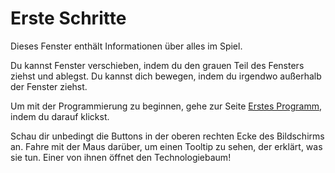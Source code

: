 # Erste Schritte
Dieses Fenster enthält Informationen über alles im Spiel.

Du kannst Fenster verschieben, indem du den grauen Teil des Fensters ziehst und ablegst.
Du kannst dich bewegen, indem du irgendwo außerhalb der Fenster ziehst.

Um mit der Programmierung zu beginnen, gehe zur Seite [Erstes Programm](docs/first_program.md), indem du darauf klickst.

Schau dir unbedingt die Buttons in der oberen rechten Ecke des Bildschirms an. Fahre mit der Maus darüber, um einen Tooltip zu sehen, der erklärt, was sie tun. Einer von ihnen öffnet den Technologiebaum!